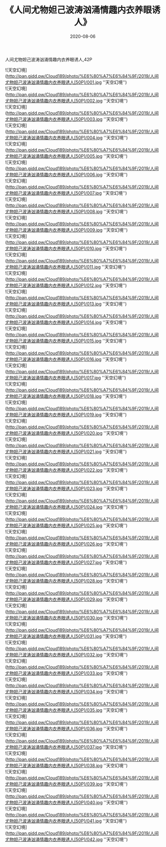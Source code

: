 ﻿---
layout: post
title:  《人间尤物妲己波涛汹涌情趣内衣养眼诱人》
date:   2020-08-06
img: http://pan.gjdd.pw/Cloud189/photo/%E6%80%A7%E6%84%9F/2019/人间尤物妲己波涛汹涌情趣内衣养眼诱人[50P]/000.jpg
categories: [美女, 性感, 泳衣]
---

人间尤物妲己波涛汹涌情趣内衣养眼诱人,42P

![天空幻境](http://pan.gjdd.pw/Cloud189/photo/%E6%80%A7%E6%84%9F/2019/人间尤物妲己波涛汹涌情趣内衣养眼诱人[50P]/001.jpg ''天空幻境'') <br>
![天空幻境](http://pan.gjdd.pw/Cloud189/photo/%E6%80%A7%E6%84%9F/2019/人间尤物妲己波涛汹涌情趣内衣养眼诱人[50P]/002.jpg ''天空幻境'') <br>
![天空幻境](http://pan.gjdd.pw/Cloud189/photo/%E6%80%A7%E6%84%9F/2019/人间尤物妲己波涛汹涌情趣内衣养眼诱人[50P]/003.jpg ''天空幻境'') <br>
![天空幻境](http://pan.gjdd.pw/Cloud189/photo/%E6%80%A7%E6%84%9F/2019/人间尤物妲己波涛汹涌情趣内衣养眼诱人[50P]/004.jpg ''天空幻境'') <br>
![天空幻境](http://pan.gjdd.pw/Cloud189/photo/%E6%80%A7%E6%84%9F/2019/人间尤物妲己波涛汹涌情趣内衣养眼诱人[50P]/005.jpg ''天空幻境'') <br>
![天空幻境](http://pan.gjdd.pw/Cloud189/photo/%E6%80%A7%E6%84%9F/2019/人间尤物妲己波涛汹涌情趣内衣养眼诱人[50P]/006.jpg ''天空幻境'') <br>
![天空幻境](http://pan.gjdd.pw/Cloud189/photo/%E6%80%A7%E6%84%9F/2019/人间尤物妲己波涛汹涌情趣内衣养眼诱人[50P]/007.jpg ''天空幻境'') <br>
![天空幻境](http://pan.gjdd.pw/Cloud189/photo/%E6%80%A7%E6%84%9F/2019/人间尤物妲己波涛汹涌情趣内衣养眼诱人[50P]/008.jpg ''天空幻境'') <br>
![天空幻境](http://pan.gjdd.pw/Cloud189/photo/%E6%80%A7%E6%84%9F/2019/人间尤物妲己波涛汹涌情趣内衣养眼诱人[50P]/009.jpg ''天空幻境'') <br>
![天空幻境](http://pan.gjdd.pw/Cloud189/photo/%E6%80%A7%E6%84%9F/2019/人间尤物妲己波涛汹涌情趣内衣养眼诱人[50P]/010.jpg ''天空幻境'') <br>
![天空幻境](http://pan.gjdd.pw/Cloud189/photo/%E6%80%A7%E6%84%9F/2019/人间尤物妲己波涛汹涌情趣内衣养眼诱人[50P]/011.jpg ''天空幻境'') <br>
![天空幻境](http://pan.gjdd.pw/Cloud189/photo/%E6%80%A7%E6%84%9F/2019/人间尤物妲己波涛汹涌情趣内衣养眼诱人[50P]/012.jpg ''天空幻境'') <br>
![天空幻境](http://pan.gjdd.pw/Cloud189/photo/%E6%80%A7%E6%84%9F/2019/人间尤物妲己波涛汹涌情趣内衣养眼诱人[50P]/013.jpg ''天空幻境'') <br>
![天空幻境](http://pan.gjdd.pw/Cloud189/photo/%E6%80%A7%E6%84%9F/2019/人间尤物妲己波涛汹涌情趣内衣养眼诱人[50P]/014.jpg ''天空幻境'') <br>
![天空幻境](http://pan.gjdd.pw/Cloud189/photo/%E6%80%A7%E6%84%9F/2019/人间尤物妲己波涛汹涌情趣内衣养眼诱人[50P]/015.jpg ''天空幻境'') <br>
![天空幻境](http://pan.gjdd.pw/Cloud189/photo/%E6%80%A7%E6%84%9F/2019/人间尤物妲己波涛汹涌情趣内衣养眼诱人[50P]/016.jpg ''天空幻境'') <br>
![天空幻境](http://pan.gjdd.pw/Cloud189/photo/%E6%80%A7%E6%84%9F/2019/人间尤物妲己波涛汹涌情趣内衣养眼诱人[50P]/017.jpg ''天空幻境'') <br>
![天空幻境](http://pan.gjdd.pw/Cloud189/photo/%E6%80%A7%E6%84%9F/2019/人间尤物妲己波涛汹涌情趣内衣养眼诱人[50P]/018.jpg ''天空幻境'') <br>
![天空幻境](http://pan.gjdd.pw/Cloud189/photo/%E6%80%A7%E6%84%9F/2019/人间尤物妲己波涛汹涌情趣内衣养眼诱人[50P]/019.jpg ''天空幻境'') <br>
![天空幻境](http://pan.gjdd.pw/Cloud189/photo/%E6%80%A7%E6%84%9F/2019/人间尤物妲己波涛汹涌情趣内衣养眼诱人[50P]/020.jpg ''天空幻境'') <br>
![天空幻境](http://pan.gjdd.pw/Cloud189/photo/%E6%80%A7%E6%84%9F/2019/人间尤物妲己波涛汹涌情趣内衣养眼诱人[50P]/021.jpg ''天空幻境'') <br>
![天空幻境](http://pan.gjdd.pw/Cloud189/photo/%E6%80%A7%E6%84%9F/2019/人间尤物妲己波涛汹涌情趣内衣养眼诱人[50P]/022.jpg ''天空幻境'') <br>
![天空幻境](http://pan.gjdd.pw/Cloud189/photo/%E6%80%A7%E6%84%9F/2019/人间尤物妲己波涛汹涌情趣内衣养眼诱人[50P]/023.jpg ''天空幻境'') <br>
![天空幻境](http://pan.gjdd.pw/Cloud189/photo/%E6%80%A7%E6%84%9F/2019/人间尤物妲己波涛汹涌情趣内衣养眼诱人[50P]/024.jpg ''天空幻境'') <br>
![天空幻境](http://pan.gjdd.pw/Cloud189/photo/%E6%80%A7%E6%84%9F/2019/人间尤物妲己波涛汹涌情趣内衣养眼诱人[50P]/025.jpg ''天空幻境'') <br>
![天空幻境](http://pan.gjdd.pw/Cloud189/photo/%E6%80%A7%E6%84%9F/2019/人间尤物妲己波涛汹涌情趣内衣养眼诱人[50P]/026.jpg ''天空幻境'') <br>
![天空幻境](http://pan.gjdd.pw/Cloud189/photo/%E6%80%A7%E6%84%9F/2019/人间尤物妲己波涛汹涌情趣内衣养眼诱人[50P]/027.jpg ''天空幻境'') <br>
![天空幻境](http://pan.gjdd.pw/Cloud189/photo/%E6%80%A7%E6%84%9F/2019/人间尤物妲己波涛汹涌情趣内衣养眼诱人[50P]/028.jpg ''天空幻境'') <br>
![天空幻境](http://pan.gjdd.pw/Cloud189/photo/%E6%80%A7%E6%84%9F/2019/人间尤物妲己波涛汹涌情趣内衣养眼诱人[50P]/029.jpg ''天空幻境'') <br>
![天空幻境](http://pan.gjdd.pw/Cloud189/photo/%E6%80%A7%E6%84%9F/2019/人间尤物妲己波涛汹涌情趣内衣养眼诱人[50P]/030.jpg ''天空幻境'') <br>
![天空幻境](http://pan.gjdd.pw/Cloud189/photo/%E6%80%A7%E6%84%9F/2019/人间尤物妲己波涛汹涌情趣内衣养眼诱人[50P]/031.jpg ''天空幻境'') <br>
![天空幻境](http://pan.gjdd.pw/Cloud189/photo/%E6%80%A7%E6%84%9F/2019/人间尤物妲己波涛汹涌情趣内衣养眼诱人[50P]/032.jpg ''天空幻境'') <br>
![天空幻境](http://pan.gjdd.pw/Cloud189/photo/%E6%80%A7%E6%84%9F/2019/人间尤物妲己波涛汹涌情趣内衣养眼诱人[50P]/033.jpg ''天空幻境'') <br>
![天空幻境](http://pan.gjdd.pw/Cloud189/photo/%E6%80%A7%E6%84%9F/2019/人间尤物妲己波涛汹涌情趣内衣养眼诱人[50P]/034.jpg ''天空幻境'') <br>
![天空幻境](http://pan.gjdd.pw/Cloud189/photo/%E6%80%A7%E6%84%9F/2019/人间尤物妲己波涛汹涌情趣内衣养眼诱人[50P]/035.jpg ''天空幻境'') <br>
![天空幻境](http://pan.gjdd.pw/Cloud189/photo/%E6%80%A7%E6%84%9F/2019/人间尤物妲己波涛汹涌情趣内衣养眼诱人[50P]/036.jpg ''天空幻境'') <br>
![天空幻境](http://pan.gjdd.pw/Cloud189/photo/%E6%80%A7%E6%84%9F/2019/人间尤物妲己波涛汹涌情趣内衣养眼诱人[50P]/037.jpg ''天空幻境'') <br>
![天空幻境](http://pan.gjdd.pw/Cloud189/photo/%E6%80%A7%E6%84%9F/2019/人间尤物妲己波涛汹涌情趣内衣养眼诱人[50P]/038.jpg ''天空幻境'') <br>
![天空幻境](http://pan.gjdd.pw/Cloud189/photo/%E6%80%A7%E6%84%9F/2019/人间尤物妲己波涛汹涌情趣内衣养眼诱人[50P]/039.jpg ''天空幻境'') <br>
![天空幻境](http://pan.gjdd.pw/Cloud189/photo/%E6%80%A7%E6%84%9F/2019/人间尤物妲己波涛汹涌情趣内衣养眼诱人[50P]/040.jpg ''天空幻境'') <br>
![天空幻境](http://pan.gjdd.pw/Cloud189/photo/%E6%80%A7%E6%84%9F/2019/人间尤物妲己波涛汹涌情趣内衣养眼诱人[50P]/041.jpg ''天空幻境'') <br>
![天空幻境](http://pan.gjdd.pw/Cloud189/photo/%E6%80%A7%E6%84%9F/2019/人间尤物妲己波涛汹涌情趣内衣养眼诱人[50P]/042.jpg ''天空幻境'') <br>
